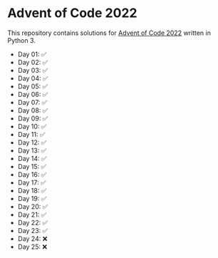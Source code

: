 # Advent of Code 2022

This repository contains solutions for [Advent of Code 2022](https://adventofcode.com/2022/) written in Python 3.

* Day 01: ✅
* Day 02: ✅
* Day 03: ✅
* Day 04: ✅
* Day 05: ✅
* Day 06: ✅
* Day 07: ✅
* Day 08: ✅
* Day 09: ✅
* Day 10: ✅
* Day 11: ✅
* Day 12: ✅
* Day 13: ✅
* Day 14: ✅
* Day 15: ✅ 
* Day 16: ✅
* Day 17: ✅
* Day 18: ✅
* Day 19: ✅
* Day 20: ✅
* Day 21: ✅
* Day 22: ✅
* Day 23: ✅
* Day 24: ❌
* Day 25: ❌
